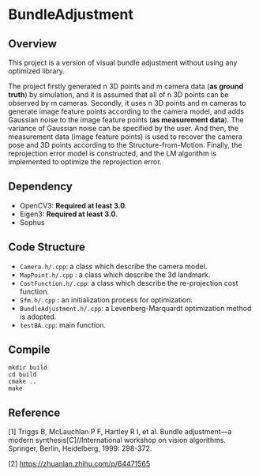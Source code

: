 # BundleAdjustment
## Overview
This project is a version of visual bundle adjustment without using any optimized library. 

The project firstly generated n 3D points and m camera data (**as ground truth**) by simulation, and it is assumed that all of n 3D points can be observed by m cameras. Secondly, it uses n 3D points and m cameras to generate image feature points according to the camera model, and adds Gaussian noise to the image feature points (**as measurement data**). The variance of Gaussian noise can be specified by the user. And then, the measurement data (image feature points) is used to recover the camera pose and 3D  points according to the Structure-from-Motion. Finally, the reprojection error model is constructed, and the LM algorithm is implemented to optimize the reprojection error.

## Dependency
* OpenCV3: **Required at least 3.0**.
* Eigen3: **Required at least 3.0**.
* Sophus
## Code Structure
* `Camera.h/.cpp`: a class which describe the camera model.
* `MapPoint.h/.cpp` : a class which describe the 3d landmark.
* `CostFunction.h/.cpp`: a class which describe the re-projection cost function.
* `Sfm.h/.cpp` : an initialization process for optimization.   
* `BundleAdjustment.h/.cpp`: a Levenberg-Marquardt optimization method is adopted.
* `testBA.cpp`: main function.

## Compile
```
mkdir build
cd build
cmake ..
make
```

## Reference
[1] Triggs B, McLauchlan P F, Hartley R I, et al. Bundle adjustment—a modern synthesis[C]//International workshop on vision algorithms. Springer, Berlin, Heidelberg, 1999: 298-372.

[2] https://zhuanlan.zhihu.com/p/64471565
